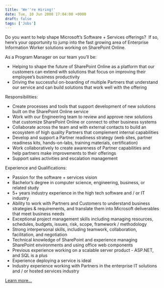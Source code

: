 ```yaml
---
title: 'We''re Hiring!'
date: Tue, 10 Jun 2008 17:04:00 +0000
draft: false
tags: ['Jobs']
---
```


Do you want to help shape Microsoft’s Software + Services offerings?  If so, here’s your opportunity to jump into the fast growing area of Enterprise Information Worker solutions working on SharePoint Online. 

As a Program Manager on our team you’ll be:

*   Helping to shape the future of SharePoint Online as a platform that our customers can extend with solutions that focus on improving their employee’s business productivity
*   Driving the successful on-boarding of multiple Partners that understand our service and can build solutions that work well with the offering

Responsibilities:

*   Create processes and tools that support development of new solutions built on the SharePoint Online service
*   Work with our Engineering team to review and approve new solutions that customize SharePoint Online or connect to other business systems
*   Collaborate across the team and with external contacts to build an ecosystem of high quality Partners that complement internal capabilities
*   Develop and support a Partner readiness strategy (web sites, partner readiness kits, hands-on-labs, training materials, certification)
*   Work collaboratively to create awareness of Partner capabilities and help partners make improvements to their offerings
*   Support sales activities and escalation management

Experience and Qualifications:

*   Passion for the software + services vision
*   Bachelor’s degree in computer science, engineering, business, or related study
*   5+ years industry experience in the high tech software and / or IT industry
*   Ability to work with Partners and Customers to understand business strategies & requirements, and translate them into Microsoft deliverables that meet business needs
*   Exceptional project management skills including managing resources, schedules, budgets, issues, risk, scope, framework / methodology
*   Strong interpersonal skills, including teamwork, collaboration, facilitation, and negotiation
*   Technical knowledge of SharePoint and experience managing SharePoint environments and using office web components
*   Previous experience working on a scalable server product - ASP.NET, and SQL is a plus
*   Experience deploying a service is ideal
*   Industry experience working with Partners in the enterprise IT solutions and / or hosted services industry

[Learn more...](http://members.microsoft.com/careers/search/details.aspx?JobID=1381EEC6-8810-4C99-9D4F-A5974BAA036E)
